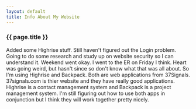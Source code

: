 ```yaml
---
layout: default
title: Info About My Website
---
```


### {{ page.title }}
Added some Highrise stuff. Still haven't figured out the Login problem. Going to do some research and study up on website security so I can understand it. Weekend went okay. I went to the ER on Friday I think. Heart was going weird, but hasn't since so don't know what that was all about. So I'm using Highrise and Backpack. Both are web applications from 37Signals. 37signals.com is thier website and they have really good applications. Highrise is a contact management system and Backpack is a project management system. I'm still figuring out how to use both apps in conjunction but I think they will work together pretty nicely.
